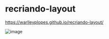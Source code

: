 # recriando-layout

https://warlleyplopes.github.io/recriando-layout/

![image](https://github.com/WarlleyPLopes/recriando-layout/assets/116474361/2686f06b-5572-452b-9ae5-d0bcef485e94)
